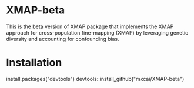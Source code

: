 # XMAP-beta
This is the beta version of XMAP package that implements the XMAP approach for cross-population fine-mapping (XMAP) by leveraging genetic diversity and accounting for confounding bias.

# Installation
install.packages("devtools")
devtools::install_github("mxcai/XMAP-beta")
